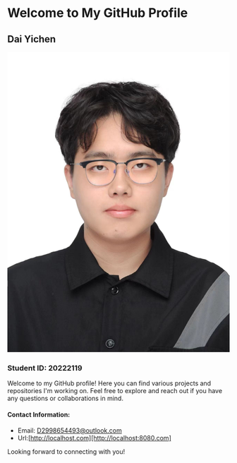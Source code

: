 # Welcome to My GitHub Profile

## Dai Yichen

![Dai Yichen](images/me.jpg)

### Student ID: 20222119

Welcome to my GitHub profile! Here you can find various projects and repositories I'm working on. Feel free to explore and reach out if you have any questions or collaborations in mind.

#### Contact Information:
- Email: [D2998654493@outlook.com](mailto:D2998654493@outlook.com)
- Url:[http://localhost.com][http://localhost:8080.com]

Looking forward to connecting with you!
